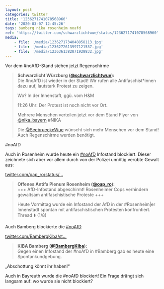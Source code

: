 ```yaml
---
layout: post
categories: twitter
title: '1236271741078568960'
date: '2020-03-07 12:45:26'
tags: bamberg nika rosenheim noafd
ref: 'https://twitter.com/schwarzlichtwue/status/1236271741078568960'
media:
    - file: '/media/1236271734048858113.jpg'
    - file: '/media/1236272613997121537.jpg'
    - file: '/media/1236361382871928832.jpg'
---
```

Vor dem #noAfD-Stand stehen jetzt Regenschirme   


> <b>Schwarzlicht Würzburg ([@schwarzlichtwue](https://twitter.com/schwarzlichtwue)):</b>  
>Die #noAfD ist wieder in der Stadt! Wir rufen alle Antifaschist\*innen dazu auf, lautstark Protest zu zeigen.  
>  
>Wo? In der Innenstaft, ggü. vom H&amp;M    
>  
>  
>11:26 Uhr: Der Protest ist noch nicht vor Ort.    
>  
>  
>Mehrere Menschen verteilen jetzt vor dem Stand Flyer von [@nika_bayern](https://twitter.com/nika_bayern) #NIKA    
>  
>  
>Die [@SeebrueckeWue](https://twitter.com/SeebrueckeWue) wünscht sich mehr Menschen vor dem Stand! Auch Regenschirme werden benötigt.   
>  
>  


#noAfD  


Auch in Rosenheim wurde heute ein [#noAfD](/t/noafd) Infostand blockiert. Dieser zeichnete sich aber vor allem durch von der Polizei unnötig verübte Gewalt aus:

[twitter.com/oap_ro/status/…](https://twitter.com/oap_ro/status/1236305191005237249?s=19) 


> <b>Offenes Antifa Plenum Rosenheim ([@oap_ro](https://twitter.com/oap_ro)):</b>  
>+++ AfD-Infostand abgeschirmt! Rosenheimer Cops verhindern gewaltsam antifaschistische Proteste +++  
>  
>  
>  
>Heute Vormittag wurde ein Infostand der AfD in der #Rosenheim|er Innenstadt spontan mit antifaschistischen Protesten konfrontiert. Thread ⬇️ (1/8)    
>  
>  


Auch Bamberg blockierte die [#noAfD](/t/noafd) 

[twitter.com/BambergKiba/st…](https://twitter.com/BambergKiba/status/1236284780016271363?s=19) 


> <b>KIBA Bamberg ([@BambergKiba](https://twitter.com/BambergKiba)):</b>  
>Gegen einen Infostand der #noAfD in #Bamberg gab es heute eine Spontankundgebung.    
>  
>  


„Abschottung könnt ihr haben!“



Auch in Bayreuth wurde die #noAfD blockiert! Ein Frage drängt sich langsam auf: wo wurde sie nicht blockiert?  


